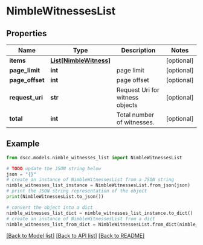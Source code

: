 # NimbleWitnessesList


## Properties

Name | Type | Description | Notes
------------ | ------------- | ------------- | -------------
**items** | [**List[NimbleWitness]**](NimbleWitness.md) |  | [optional] 
**page_limit** | **int** | page limit | [optional] 
**page_offset** | **int** | page offset | [optional] 
**request_uri** | **str** | Request Uri for witness objects | [optional] 
**total** | **int** | Total number of witnesses. | [optional] 

## Example

```python
from dscc.models.nimble_witnesses_list import NimbleWitnessesList

# TODO update the JSON string below
json = "{}"
# create an instance of NimbleWitnessesList from a JSON string
nimble_witnesses_list_instance = NimbleWitnessesList.from_json(json)
# print the JSON string representation of the object
print(NimbleWitnessesList.to_json())

# convert the object into a dict
nimble_witnesses_list_dict = nimble_witnesses_list_instance.to_dict()
# create an instance of NimbleWitnessesList from a dict
nimble_witnesses_list_from_dict = NimbleWitnessesList.from_dict(nimble_witnesses_list_dict)
```
[[Back to Model list]](../README.md#documentation-for-models) [[Back to API list]](../README.md#documentation-for-api-endpoints) [[Back to README]](../README.md)


